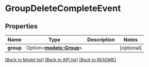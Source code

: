 # GroupDeleteCompleteEvent

## Properties

Name | Type | Description | Notes
------------ | ------------- | ------------- | -------------
**group** | Option<[**models::Group**](Group.md)> |  | [optional]

[[Back to Model list]](../README.md#documentation-for-models) [[Back to API list]](../README.md#documentation-for-api-endpoints) [[Back to README]](../README.md)


